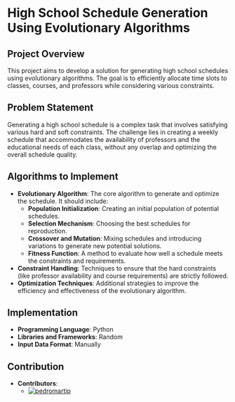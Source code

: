 # High School Schedule Generation Using Evolutionary Algorithms

## Project Overview
This project aims to develop a solution for generating high school schedules using evolutionary algorithms. The goal is to efficiently allocate time slots to classes, courses, and professors while considering various constraints.

## Problem Statement
Generating a high school schedule is a complex task that involves satisfying various hard and soft constraints. The challenge lies in creating a weekly schedule that accommodates the availability of professors and the educational needs of each class, without any overlap and optimizing the overall schedule quality.

## Algorithms to Implement
- **Evolutionary Algorithm**: The core algorithm to generate and optimize the schedule. It should include:
  - **Population Initialization**: Creating an initial population of potential schedules.
  - **Selection Mechanism**: Choosing the best schedules for reproduction.
  - **Crossover and Mutation**: Mixing schedules and introducing variations to generate new potential solutions.
  - **Fitness Function**: A method to evaluate how well a schedule meets the constraints and requirements.
- **Constraint Handling**: Techniques to ensure that the hard constraints (like professor availability and course requirements) are strictly followed.
- **Optimization Techniques**: Additional strategies to improve the efficiency and effectiveness of the evolutionary algorithm.

## Implementation
- **Programming Language**: Python
- **Libraries and Frameworks**: Random
- **Input Data Format**: Manually

## Contribution
- **Contributors**:
  - [![pedromartip](https://github.com/pedromartip.png?size=50)](https://github.com/pedromartip)

